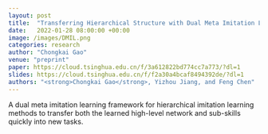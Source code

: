 ```yaml
---
layout: post
title:  "Transferring Hierarchical Structure with Dual Meta Imitation Learning"
date:   2022-01-28 08:00:00 +00:00
image: /images/DMIL.png
categories: research
author: "Chongkai Gao"
venue: "preprint"
paper: https://cloud.tsinghua.edu.cn/f/3a612822bd774cc7a773/?dl=1
slides: https://cloud.tsinghua.edu.cn/f/f2a30a4bcaf8494392de/?dl=1
authors: "<strong>Chongkai Gao</strong>, Yizhou Jiang, and Feng Chen"
---
```

A dual meta imitation learning framework for hierarchical imitation learning methods to transfer both the learned high-level network and sub-skills quickly into new tasks.
